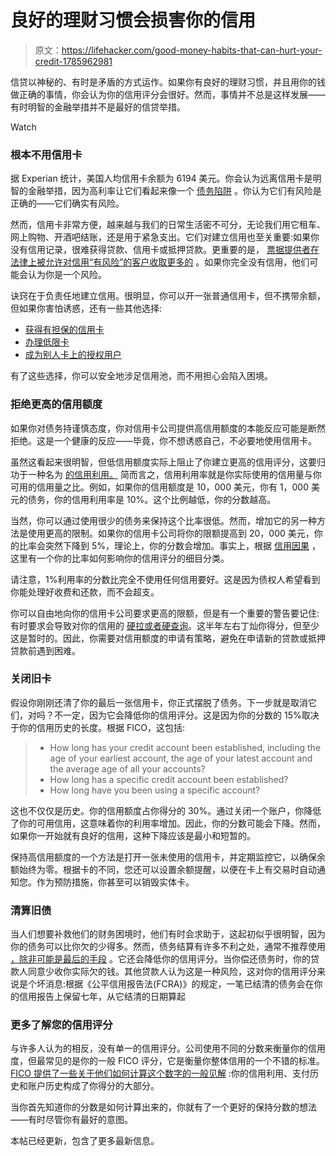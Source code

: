 # 良好的理财习惯会损害你的信用

> 原文：<https://lifehacker.com/good-money-habits-that-can-hurt-your-credit-1785962981>

信贷以神秘的、有时是矛盾的方式运作。如果你有良好的理财习惯，并且用你的钱做正确的事情，你会认为你的信用评分会很好。然而，事情并不总是这样发展——有时明智的金融举措并不是最好的信贷举措。

Watch

### **根本不用信用卡**

据 Experian 统计，美国人均信用卡余额为 6194 美元。你会认为远离信用卡是明智的金融举措，因为高利率让它们看起来像一个 [债务陷阱](https://twocents.lifehacker.com/common-debt-traps-that-keep-you-living-paycheck-to-pa-1637915715) 。你认为它们有风险是正确的——它们确实有风险。

然而，信用卡非常方便，越来越与我们的日常生活密不可分，无论我们用它租车、网上购物、开酒吧结账，还是用于紧急支出。它们对建立信用也至关重要:如果你没有信用记录，很难获得贷款、信用卡或抵押贷款。更重要的是， [票据提供者在法律上被允许对信用“有风险”的客户收取更多的](https://twocents.lifehacker.com/if-you-have-poor-credit-beware-extra-charges-on-your-m-1739284301) 。如果你完全没有信用，他们可能会认为你是一个风险。

诀窍在于负责任地建立信用。很明显，你可以开一张普通信用卡，但不携带余额，但如果你害怕诱惑，还有一些其他选择:

*   [获得有担保的信用卡](https://www.nerdwallet.com/best/credit-cards/secured)
*   [办理低限卡](http://twocents.lifehacker.com/help-your-college-age-child-build-credit-with-a-low-lim-1785703907)
*   [成为别人卡上的授权用户](http://twocents.lifehacker.com/what-happens-if-i-add-an-authorized-user-on-my-credit-c-1678163631)

有了这些选择，你可以安全地涉足信用池，而不用担心会陷入困境。

### **拒绝更高的信用额度**

如果你对债务持谨慎态度，你对信用卡公司提供高信用额度的本能反应可能是断然拒绝。这是一个健康的反应——毕竟，你不想诱惑自己，不必要地使用信用卡。

虽然这看起来很明智，但低信用额度实际上阻止了你建立更高的信用评分，这要归功于一种名为 [的信用利用。](https://twocents.lifehacker.com/why-you-should-aim-for-1-credit-utilization-1844489591) 简而言之，信用利用率就是你实际使用的信用量与你可用的信用量之比。例如，如果你的信用额度是 10，000 美元，你有 1，000 美元的债务，你的信用利用率是 10%。这个比例越低，你的分数越高。

当然，你可以通过使用很少的债务来保持这个比率很低。然而，增加它的另一种方法是使用更高的限制。如果你的信用卡公司将你的限额提高到 20，000 美元，你的比率会突然下降到 5%，理论上，你的分数会增加。事实上，根据 [信用因果](https://www.creditkarma.com/credit-cards/i/credit-card-utilization-and-your-credit-score) ，这里有一个你的比率如何影响你的信用评分的细目分类。

请注意，1%利用率的分数比完全不使用任何信用要好。这是因为债权人希望看到你能处理好收费和还款，而不会超支。

你可以自由地向你的信用卡公司要求更高的限额，但是有一个重要的警告要记住:有时要求会导致对你的信用的 [硬拉或者硬查询](https://twocents.lifehacker.com/surprising-ways-to-wreck-your-credit-score-1570685213)。这半年左右丁灿你得分，但至少这是暂时的。因此，你需要对信用额度的申请有策略，避免在申请新的贷款或抵押贷款前遇到困难。

### **关闭旧卡**

假设你刚刚还清了你的最后一张信用卡，你正式摆脱了债务。下一步就是取消它们，对吗？不一定，因为它会降低你的信用评分。这是因为你的分数的 15%取决于你的信用历史的长度。根据 FICO，这包括:

> *   How long has your credit account been established, including the age of your earliest account, the age of your latest account and the average age of all your accounts?
> *   How long has a specific credit account been established?
> *   How long have you been using a specific account?

这也不仅仅是历史。你的信用额度占你得分的 30%。通过关闭一个账户，你降低了你的可用信用，这意味着你的利用率增加。因此，你的分数可能会下降。然而，如果你一开始就有良好的信用，这种下降应该是最小和短暂的。

保持高信用额度的一个方法是打开一张未使用的信用卡，并定期监控它，以确保余额始终为零。根据卡的不同，您还可以设置余额提醒，以便在卡上有交易时自动通知您。作为预防措施，你甚至可以销毁实体卡。

### **清算旧债**

当人们想要补救他们的财务困境时，他们有时会求助于，这起初似乎很明智，因为你的债务可以比你欠的少得多。然而，债务结算有许多不利之处，通常不推荐使用 [，除非可能是最后的手段](https://twocents.lifehacker.com/make-debt-relief-your-last-resort-1829548816) 。它还会降低你的信用评分。当你偿还债务时，你的贷款人同意少收你实际欠的钱。其他贷款人认为这是一种风险，这对你的信用评分来说是个坏消息:根据《公平信用报告法(FCRA)》的规定，一笔已结清的债务会在你的信用报告上保留七年，从它结清的日期算起

### **更多了解您的信用评分**

与许多人认为的相反，没有单一的信用评分。公司使用不同的分数来衡量你的信用度，但最常见的是你的一般 FICO 评分，它是衡量你整体信用的一个不错的标准。 [FICO 提供了一些关于他们如何计算这个数字的一般见解](http://www.myfico.com/crediteducation/whatsinyourscore.aspx) :你的信用利用、支付历史和账户历史构成了你得分的大部分。

当你首先知道你的分数是如何计算出来的，你就有了一个更好的保持分数的想法——有时尽管你有最好的意图。

本帖已经更新，包含了更多最新信息。
